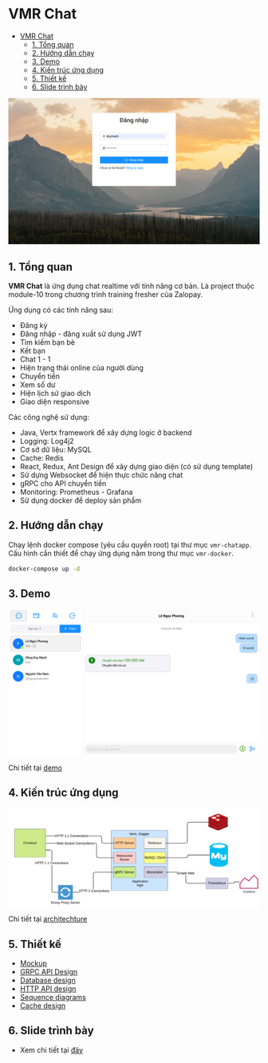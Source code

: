# VMR Chat

- [VMR Chat](#vmr-chat)
  - [1. Tổng quan](#1-tổng-quan)
  - [2. Hướng dẫn chạy](#2-hướng-dẫn-chạy)
  - [3. Demo](#3-demo)
  - [4. Kiến trúc ứng dụng](#4-kiến-trúc-ứng-dụng)
  - [5. Thiết kế](#5-thiết-kế)
  - [6. Slide trình bày](#6-slide-trình-bày)

![VMR CHAT](report/img/demo/thumnail.gif)

## 1. Tổng quan

__VMR Chat__ là ứng dụng chat realtime với tính năng cơ bản. Là project thuộc module-10 trong chương trình training fresher của Zalopay.

Ứng dụng có các tính năng sau:

- Đăng ký
- Đăng nhập - đăng xuất sử dụng JWT
- Tìm kiếm bạn bè
- Kết bạn
- Chat 1 - 1
- Hiện trạng thái online của người dùng
- Chuyển tiền
- Xem số dư
- Hiện lịch sử giao dịch
- Giao diện responsive

Các công nghệ sử dụng:

- Java, Vertx framework để xây dựng logic ở backend
- Logging: Log4j2
- Cơ sở dữ liệu: MySQL
- Cache: Redis
- React, Redux, Ant Design để xây dựng giao diện (có sử dụng template)
- Sử dựng Websocket để hiện thực chức năng chat
- gRPC cho API chuyển tiền
- Monitoring: Prometheus - Grafana
- Sử dụng docker để deploy sản phẩm

## 2. Hướng dẫn chạy

Chạy lệnh docker compose (yêu cầu quyền root) tại thư mục `vmr-chatapp`. Cấu hình cần thiết để chạy ứng dụng nằm trong thư mục `vmr-docker`.

```bash
docker-compose up -d
```

## 3. Demo

![Demo img](./report/img/demo/chat-1-1.png)

Chi tiết tại [demo](./report/doc/demo.md)

## 4. Kiến trúc ứng dụng

![Demo img](./report/img/architechture/vmr-chat-architecture.png)

Chi tiết tại [architechture](./report/doc/architechture.md)

## 5. Thiết kế

- [Mockup](https://balsamiq.cloud/seo701z/pbade9k)
- [GRPC API Design](report/doc/grpc-design.md)
- [Database design](report/doc/database-diagrams.md)
- [HTTP API design](https://app.swaggerhub.com/apis-docs/anhvan1999/vmr-chat/1.0.0)
- [Sequence diagrams](report/doc/sequence-diagrams.md)
- [Cache design](report/doc/cache-design.md)

## 6. Slide trình bày

- Xem chi tiết tại [đây](https://docs.google.com/presentation/d/1U3-c4uA41YDkuKFxvouv5NcHEuowjYQbiQFb-z1BKkw/edit?usp=sharing)
